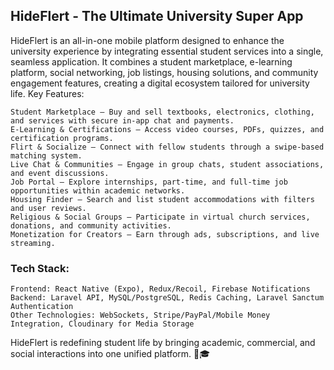 ## HideFlert - The Ultimate University Super App

HideFlert is an all-in-one mobile platform designed to enhance the university experience by integrating essential student services into a single, seamless application. It combines a student marketplace, e-learning platform, social networking, job listings, housing solutions, and community engagement features, creating a digital ecosystem tailored for university life.
Key Features:

    Student Marketplace – Buy and sell textbooks, electronics, clothing, and services with secure in-app chat and payments.
    E-Learning & Certifications – Access video courses, PDFs, quizzes, and certification programs.
    Flirt & Socialize – Connect with fellow students through a swipe-based matching system.
    Live Chat & Communities – Engage in group chats, student associations, and event discussions.
    Job Portal – Explore internships, part-time, and full-time job opportunities within academic networks.
    Housing Finder – Search and list student accommodations with filters and user reviews.
    Religious & Social Groups – Participate in virtual church services, donations, and community activities.
    Monetization for Creators – Earn through ads, subscriptions, and live streaming.

### Tech Stack:

    Frontend: React Native (Expo), Redux/Recoil, Firebase Notifications
    Backend: Laravel API, MySQL/PostgreSQL, Redis Caching, Laravel Sanctum Authentication
    Other Technologies: WebSockets, Stripe/PayPal/Mobile Money Integration, Cloudinary for Media Storage

HideFlert is redefining student life by bringing academic, commercial, and social interactions into one unified platform. 🚀🎓
